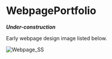 # WebpagePortfolio

***Under-construction***

Early webpage design image listed below.

![Webpage_SS](https://github.com/WintaCodeCatalyst/WebpagePortfolio/assets/119873625/1ba6a300-50b5-4b78-85b4-c8d3d1ba3a57)

